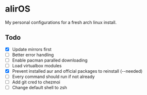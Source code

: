 # alirOS

My personal configurations for a fresh arch linux install.

## Todo

- [x] Update mirrors first
- [ ] Better error handling
- [ ] Enable pacman paralled downloading
- [ ] Load virtualbox modules
- [x] Prevent installed aur and official packages to reinstall (--needed)
- [ ] Every command should run if not already
- [ ] Add git cred to chezmoi
- [ ] Change default shell to zsh
